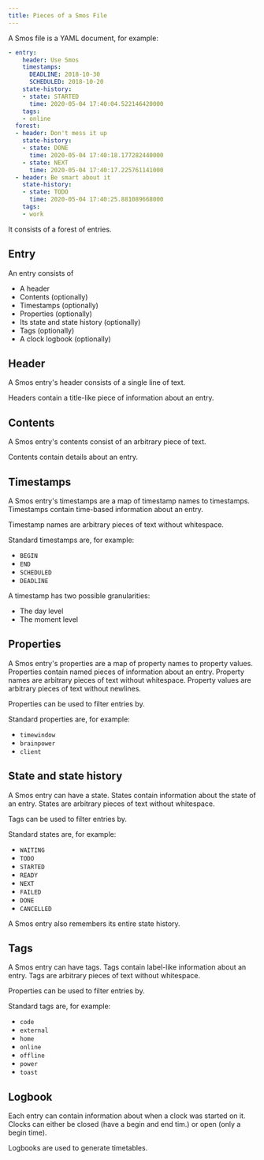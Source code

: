 ```yaml
---
title: Pieces of a Smos File
---
```


A Smos file is a YAML document, for example:

``` yaml
- entry:
    header: Use Smos
    timestamps:
      DEADLINE: 2018-10-30
      SCHEDULED: 2018-10-20
    state-history:
    - state: STARTED
      time: 2020-05-04 17:40:04.522146420000
    tags:
    - online
  forest:
  - header: Don't mess it up
    state-history:
    - state: DONE
      time: 2020-05-04 17:40:18.177282440000
    - state: NEXT
      time: 2020-05-04 17:40:17.225761141000
  - header: Be smart about it
    state-history:
    - state: TODO
      time: 2020-05-04 17:40:25.881089668000
    tags:
    - work
```

It consists of a forest of entries.

## Entry

An entry consists of

- A header
- Contents (optionally)
- Timestamps (optionally)
- Properties (optionally)
- Its state and state history (optionally)
- Tags (optionally)
- A clock logbook (optionally)

## Header

A Smos entry's header consists of a single line of text.

Headers contain a title-like piece of information about an entry.

## Contents

A Smos entry's contents consist of an arbitrary piece of text.

Contents contain details about an entry.

## Timestamps

A Smos entry's timestamps are a map of timestamp names to timestamps.
Timestamps contain time-based information about an entry.

Timestamp names are arbitrary pieces of text without whitespace.

Standard timestamps are, for example:

- `BEGIN`
- `END`
- `SCHEDULED`
- `DEADLINE`

A timestamp has two possible granularities:

- The day level
- The moment level

## Properties

A Smos entry's properties are a map of property names to property values.
Properties contain named pieces of information about an entry.
Property names are arbitrary pieces of text without whitespace.
Property values are arbitrary pieces of text without newlines.

Properties can be used to filter entries by.

Standard properties are, for example:

- `timewindow`
- `brainpower`
- `client`


## State and state history

A Smos entry can have a state.
States contain information about the state of an entry.
States are arbitrary pieces of text without whitespace.

Tags can be used to filter entries by.

Standard states are, for example:

- `WAITING`
- `TODO`
- `STARTED`
- `READY`
- `NEXT`
- `FAILED`
- `DONE`
- `CANCELLED`

A Smos entry also remembers its entire state history.

## Tags

A Smos entry can have tags.
Tags contain label-like information about an entry.
Tags are arbitrary pieces of text without whitespace.

Properties can be used to filter entries by.

Standard tags are, for example:

- `code`
- `external`
- `home`
- `online`
- `offline`
- `power`
- `toast`

## Logbook

Each entry can contain information about when a clock was started on it.
Clocks can either be closed (have a begin and end tim.) or open (only a begin time).

Logbooks are used to generate timetables.
